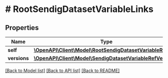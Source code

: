 # # RootSendigDatasetVariableLinks

## Properties

Name | Type | Description | Notes
------------ | ------------- | ------------- | -------------
**self** | [**\OpenAPI\Client\Model\RootSendigDatasetVariableRef**](RootSendigDatasetVariableRef.md) |  | [optional]
**versions** | [**\OpenAPI\Client\Model\SendigDatasetVariableRefVersion[]**](SendigDatasetVariableRefVersion.md) |  | [optional]

[[Back to Model list]](../../README.md#models) [[Back to API list]](../../README.md#endpoints) [[Back to README]](../../README.md)
